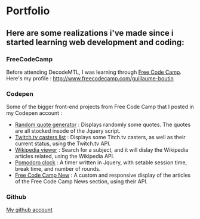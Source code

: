 #   Portfolio
##  Here are some realizations i've made since i started learning web development and coding:

### FreeCodeCamp

Before attending DecodeMTL, I was learning through
[Free Code Camp](http://www.freecodecamp.com/). Here's my profile :
http://www.freecodecamp.com/guillaume-boutin


### Codepen

Some of the bigger front-end projects from Free Code Camp that I posted in my
Codepen account :

*   [Random quote generator](http://codepen.io/guillaume-boutin/full/YXLoJB/) :
Displays randomly some quotes. The quotes are all stocked insode of the Jquery
script.
*   [Twitch.tv casters list](http://codepen.io/guillaume-boutin/full/doqzPe/) :
Displays some Titch.tv casters, as well as their current status, using the
Twitch.tv API.
*   [Wikipedia viewer](http://codepen.io/guillaume-boutin/full/OVaoMw/) : Search
for a subject, and it will dislay the Wikipedia articles related, using the
Wikipedia API.
*   [Pomodoro clock](http://codepen.io/guillaume-boutin/full/rVRKmx/) : A timer
written in Jquery, with setable session time, break time, and number of rounds.
*   [Free Code Camp New](http://codepen.io/guillaume-boutin/full/MwzWXd/) : A
custom and responsive display of the articles of the Free Code Camp News
section, using their API.

### Github

[My github account](https://github.com/guillaume-boutin)